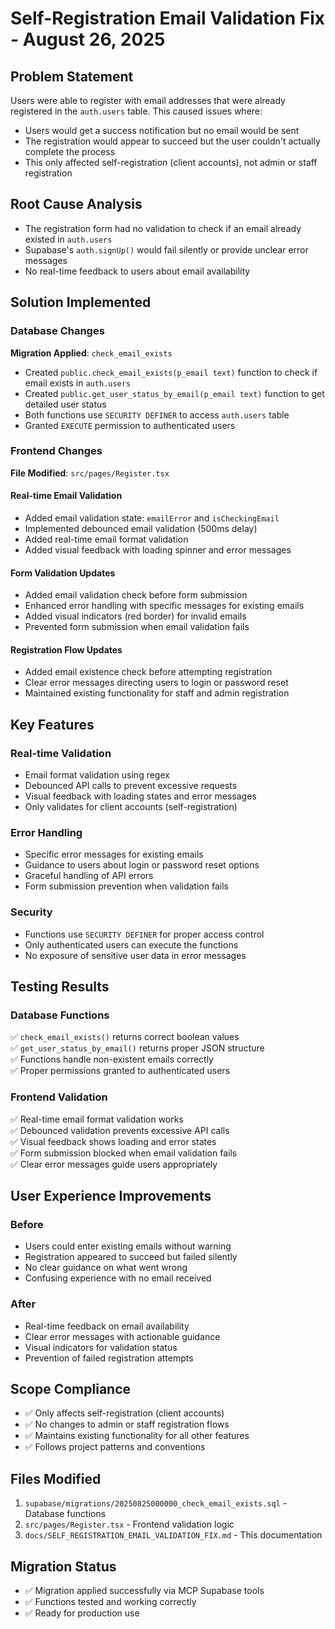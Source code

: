 # Self-Registration Email Validation Fix - August 26, 2025

## Problem Statement
Users were able to register with email addresses that were already registered in the `auth.users` table. This caused issues where:
- Users would get a success notification but no email would be sent
- The registration would appear to succeed but the user couldn't actually complete the process
- This only affected self-registration (client accounts), not admin or staff registration

## Root Cause Analysis
- The registration form had no validation to check if an email already existed in `auth.users`
- Supabase's `auth.signUp()` would fail silently or provide unclear error messages
- No real-time feedback to users about email availability

## Solution Implemented

### Database Changes
**Migration Applied**: `check_email_exists`
- Created `public.check_email_exists(p_email text)` function to check if email exists in `auth.users`
- Created `public.get_user_status_by_email(p_email text)` function to get detailed user status
- Both functions use `SECURITY DEFINER` to access `auth.users` table
- Granted `EXECUTE` permission to authenticated users

### Frontend Changes
**File Modified**: `src/pages/Register.tsx`

#### Real-time Email Validation
- Added email validation state: `emailError` and `isCheckingEmail`
- Implemented debounced email validation (500ms delay)
- Added real-time email format validation
- Added visual feedback with loading spinner and error messages

#### Form Validation Updates
- Added email validation check before form submission
- Enhanced error handling with specific messages for existing emails
- Added visual indicators (red border) for invalid emails
- Prevented form submission when email validation fails

#### Registration Flow Updates
- Added email existence check before attempting registration
- Clear error messages directing users to login or password reset
- Maintained existing functionality for staff and admin registration

## Key Features

### Real-time Validation
- Email format validation using regex
- Debounced API calls to prevent excessive requests
- Visual feedback with loading states and error messages
- Only validates for client accounts (self-registration)

### Error Handling
- Specific error messages for existing emails
- Guidance to users about login or password reset options
- Graceful handling of API errors
- Form submission prevention when validation fails

### Security
- Functions use `SECURITY DEFINER` for proper access control
- Only authenticated users can execute the functions
- No exposure of sensitive user data in error messages

## Testing Results

### Database Functions
✅ `check_email_exists()` returns correct boolean values  
✅ `get_user_status_by_email()` returns proper JSON structure  
✅ Functions handle non-existent emails correctly  
✅ Proper permissions granted to authenticated users  

### Frontend Validation
✅ Real-time email format validation works  
✅ Debounced validation prevents excessive API calls  
✅ Visual feedback shows loading and error states  
✅ Form submission blocked when email validation fails  
✅ Clear error messages guide users appropriately  

## User Experience Improvements

### Before
- Users could enter existing emails without warning
- Registration appeared to succeed but failed silently
- No clear guidance on what went wrong
- Confusing experience with no email received

### After
- Real-time feedback on email availability
- Clear error messages with actionable guidance
- Visual indicators for validation status
- Prevention of failed registration attempts

## Scope Compliance
- ✅ Only affects self-registration (client accounts)
- ✅ No changes to admin or staff registration flows
- ✅ Maintains existing functionality for all other features
- ✅ Follows project patterns and conventions

## Files Modified
1. `supabase/migrations/20250825000000_check_email_exists.sql` - Database functions
2. `src/pages/Register.tsx` - Frontend validation logic
3. `docs/SELF_REGISTRATION_EMAIL_VALIDATION_FIX.md` - This documentation

## Migration Status
- ✅ Migration applied successfully via MCP Supabase tools
- ✅ Functions tested and working correctly
- ✅ Ready for production use
